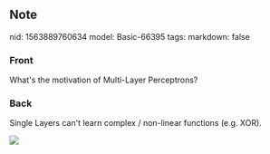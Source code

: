 ## Note
nid: 1563889760634
model: Basic-66395
tags: 
markdown: false

### Front
What's the motivation of Multi-Layer Perceptrons?

### Back
Single Layers can't learn complex / non-linear functions (e.g. XOR). <div>
<div><img src="Screenshot 2019-07-23 at 15.49.31.png">
</div></div>
